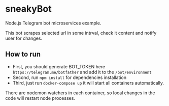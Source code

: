 # sneakyBot
Node.js Telegram bot microservices example.

This bot scrapes selected url in some intrval, check it content and notify user for changes.

## How to run

- First, you should generate BOT_TOKEN here `https://telegram.me/botfather` and add it to the `/bot/environment`
- Second, run `npm install` for dependencies installation 
- Third, just run `docker-compose up` it will start all containers automatically. 

There are nodemon watchers in each container, so local changes in the code will restart node processes.
